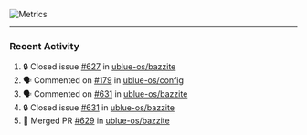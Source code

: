 ![Metrics](https://metrics.lecoq.io/KyleGospo?template=classic&base=header%2C%20activity%2C%20community%2C%20repositories%2C%20metadata&base.indepth=false&base.hireable=false&base.skip=false&config.timezone=America%2FLos_Angeles)

---
### Recent Activity
<!--START_SECTION:activity-->
1. 🔒 Closed issue [#627](https://github.com/ublue-os/bazzite/issues/627) in [ublue-os/bazzite](https://github.com/ublue-os/bazzite)
2. 🗣 Commented on [#179](https://github.com/ublue-os/config/pull/179#issuecomment-1870951982) in [ublue-os/config](https://github.com/ublue-os/config)
3. 🗣 Commented on [#631](https://github.com/ublue-os/bazzite/issues/631#issuecomment-1870010252) in [ublue-os/bazzite](https://github.com/ublue-os/bazzite)
4. 🔒 Closed issue [#631](https://github.com/ublue-os/bazzite/issues/631) in [ublue-os/bazzite](https://github.com/ublue-os/bazzite)
5. 🎉 Merged PR [#629](https://github.com/ublue-os/bazzite/pull/629) in [ublue-os/bazzite](https://github.com/ublue-os/bazzite)
<!--END_SECTION:activity-->
